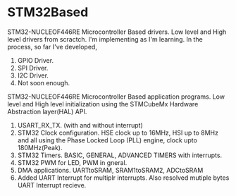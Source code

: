 # STM32Based
STM32-NUCLEOF446RE Microcontroller Based drivers. Low level and High level drivers from scractch. 
I'm implementing as I'm learning. In the process, so far I've developed,
1. GPIO Driver.
2. SPI Driver.
3. I2C Driver.
4. Not soon enough.

STM32-NUCLEOF446RE Microcontroller Based application programs. Low level and High level initialization using the STMCubeMx Hardware Abstraction layer(HAL) API. 
1. USART_RX_TX. (with and without interrupt)
2. STM32 Clock configuration. HSE clock up to 16MHz, HSI up to 8MHz and all using the Phase Locked Loop (PLL) engine, clock upto 180MHz(Peak). 
3. STM32 Timers. BASIC, GENERAL, ADVANCED TIMERS with interrupts.
4. STM32 PWM for LED, PWM in gneral.
5. DMA applications. UARTtoSRAM, SRAM1toSRAM2, ADCtoSRAM
6. Added UART Interrupt for multiplr interrupts. Also resolved mutiple bytes UART Interrupt recieve.
